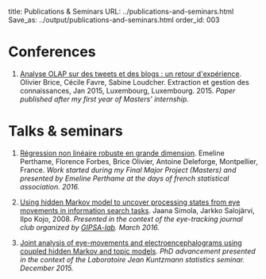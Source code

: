 title: Publications & Seminars
URL: ../publications-and-seminars.html
Save_as: ../output/publications-and-seminars.html
order_id: 003


# Conferences
1. [Analyse OLAP sur des tweets et des blogs : un retour d'expérience](https://halshs.archives-ouvertes.fr/halshs-01100008). Olivier Brice, Cécile Favre, Sabine Loudcher. Extraction et gestion des connaissances, Jan 2015, Luxembourg, Luxembourg. 2015.
*Paper published after my first year of Masters' internship.*

# Talks & seminars
1. [Régression non linéaire robuste en grande dimension](https://scholar.google.fr/citations?view_op=view_citation&hl=fr&user=swv7zAYAAAAJ&citation_for_view=swv7zAYAAAAJ:hqOjcs7Dif8C). Emeline Perthame, Florence Forbes, Brice Olivier, Antoine Deleforge, Montpellier, France.
*Work started during my Final Major Project (Masters) and presented by Emeline Perthame at the days of french statistical association. 2016.*

2. [Using hidden Markov model to uncover processing states from eye movements in information search tasks](../../documents/brice-olivier-journal-club-oculo-11_03_2016.pdf). Jaana Simola, Jarkko Salojärvi, Ilpo Kojo, 2008.
*Presented in the context of the eye-tracking journal club organized by [GIPSA-lab](http://www.gipsa-lab.fr/). March 2016.*

3. [Joint analysis of eye-movements and electroencephalograms using coupled hidden Markov and topic models](../../documents/brice-olivier-ljk-presentation-17_12_2015.pdf).
*PhD advancement presented in the context of the Laboratoire Jean Kuntzmann statistics seminar. December 2015.*
